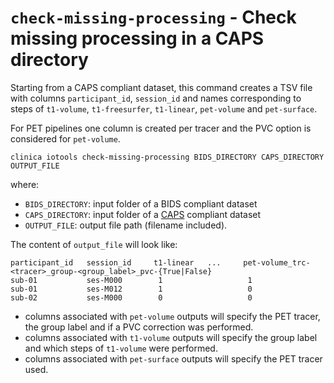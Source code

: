 # `check-missing-processing` - Check missing processing in a CAPS directory

Starting from a CAPS compliant dataset, this command creates a TSV file with columns `participant_id`, `session_id` and names corresponding to steps of `t1-volume`, `t1-freesurfer`, `t1-linear`, `pet-volume` and `pet-surface`.

For PET pipelines one column is created per tracer and the PVC option is considered for `pet-volume`.

```shell
clinica iotools check-missing-processing BIDS_DIRECTORY CAPS_DIRECTORY OUTPUT_FILE
```

where:

- `BIDS_DIRECTORY`: input folder of a BIDS compliant dataset
- `CAPS_DIRECTORY`: input folder of a [CAPS](../CAPS/Introduction) compliant dataset
- `OUTPUT_FILE`: output file path (filename included).

The content of `output_file` will look like:

```Text
participant_id   session_id     t1-linear   ...     pet-volume_trc-<tracer>_group-<group_label>_pvc-{True|False}
sub-01           ses-M000        1                   1
sub-01           ses-M012        1                   0
sub-02           ses-M000        0                   0
```

- columns associated with `pet-volume` outputs will specify the PET tracer, the group label and if a PVC correction was performed.
- columns associated with `t1-volume` outputs will specify the group label and which steps of `t1-volume` were performed.
- columns associated with `pet-surface` outputs will specify the PET tracer used.
